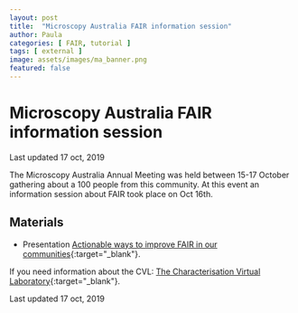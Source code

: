 ```yaml
---
layout: post
title:  "Microscopy Australia FAIR information session"
author: Paula
categories: [ FAIR, tutorial ]
tags: [ external ]
image: assets/images/ma_banner.png
featured: false
---
```

# Microscopy Australia FAIR information session

Last updated 17 oct, 2019

The Microscopy Australia Annual Meeting was held between 15-17 October gathering about a 100 people from this community. At this event an information session about FAIR took place on Oct 16th.

## Materials

* Presentation [Actionable ways to improve FAIR in our communities](https://docs.google.com/presentation/d/e/2PACX-1vSHdTy8V9aZNzcARGzaJ8_e0FtHgtVVEL_90HUrf51L47RQPagrQx4ijYZXyj0FLf-DJPgVxwR1k2Zp/pub?start=false&loop=false&delayms=3000){:target="_blank"}.

If you need information about the CVL: [The Characterisation Virtual Laboratory](https://demo.codimd.org/p/SJlh1PQAV#/){:target="_blank"}.


Last updated 17 oct, 2019
